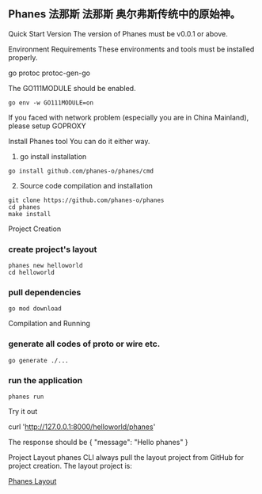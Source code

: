 
  
## Phanes 	法那斯 	法那斯 	奥尔弗斯传统中的原始神。 

Quick Start
Version
The version of Phanes must be v0.0.1 or above.

Environment Requirements
These environments and tools must be installed properly.

go
protoc
protoc-gen-go

The GO111MODULE should be enabled.
```shell
go env -w GO111MODULE=on
```

If you faced with network problem (especially you are in China Mainland), please setup GOPROXY

Install Phanes tool
You can do it either way.

1. go install installation
```
go install github.com/phanes-o/phanes/cmd
```
2. Source code compilation and installation
```sehll
git clone https://github.com/phanes-o/phanes
cd phanes
make install
```
Project Creation
### create project's layout

```
phanes new helloworld
cd helloworld
```

### pull dependencies
```sehll
go mod download 
```
Compilation and Running
### generate all codes of proto or wire etc.
```sehll
go generate ./...
```
### run the application
```shell
phanes run
```

Try it out

curl 'http://127.0.0.1:8000/helloworld/phanes'

The response should be
{
  "message": "Hello phanes"
}  

Project Layout
phanes CLI always pull the layout project from GitHub for project creation. The layout project is:

[Phanes Layout](https://github.com/phanes-o/phanes-layout)
